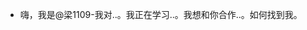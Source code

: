 - 嗨，我是@梁1109-我对..。我正在学习..。我想和你合作..。如何找到我。<!---Liang1109/liang1109是一个 something 特殊的存储库，因为它的‘ README.md’(此文件)出现在您的 GitHub 配置文件中。您可以单击“预览”链接查看您的更改。--->
